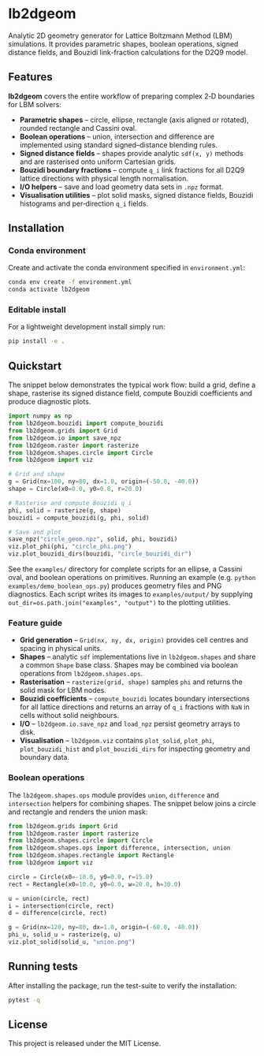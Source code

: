 # lb2dgeom

Analytic 2D geometry generator for Lattice Boltzmann Method (LBM) simulations.
It provides parametric shapes, boolean operations, signed distance fields, and
Bouzidi link-fraction calculations for the D2Q9 model.

## Features

**lb2dgeom** covers the entire workflow of preparing complex 2‑D boundaries for
LBM solvers:

- **Parametric shapes** – circle, ellipse, rectangle (axis aligned or rotated),
  rounded rectangle and Cassini oval.
- **Boolean operations** – union, intersection and difference are implemented
  using standard signed–distance blending rules.
- **Signed distance fields** – shapes provide analytic `sdf(x, y)` methods and
  are rasterised onto uniform Cartesian grids.
- **Bouzidi boundary fractions** – compute `q_i` link fractions for all
  D2Q9 lattice directions with physical length normalisation.
- **I/O helpers** – save and load geometry data sets in `.npz` format.
- **Visualisation utilities** – plot solid masks, signed distance fields,
  Bouzidi histograms and per‑direction `q_i` fields.

## Installation

### Conda environment

Create and activate the conda environment specified in `environment.yml`:

```bash
conda env create -f environment.yml
conda activate lb2dgeom
```

### Editable install

For a lightweight development install simply run:

```bash
pip install -e .
```

## Quickstart

The snippet below demonstrates the typical work flow: build a grid, define a
shape, rasterise its signed distance field, compute Bouzidi coefficients and
produce diagnostic plots.

```python
import numpy as np
from lb2dgeom.bouzidi import compute_bouzidi
from lb2dgeom.grids import Grid
from lb2dgeom.io import save_npz
from lb2dgeom.raster import rasterize
from lb2dgeom.shapes.circle import Circle
from lb2dgeom import viz

# Grid and shape
g = Grid(nx=100, ny=80, dx=1.0, origin=(-50.0, -40.0))
shape = Circle(x0=0.0, y0=0.0, r=20.0)

# Rasterise and compute Bouzidi q_i
phi, solid = rasterize(g, shape)
bouzidi = compute_bouzidi(g, phi, solid)

# Save and plot
save_npz("circle_geom.npz", solid, phi, bouzidi)
viz.plot_phi(phi, "circle_phi.png")
viz.plot_bouzidi_dirs(bouzidi, "circle_bouzidi_dir")
```

See the ``examples/`` directory for complete scripts for an ellipse, a Cassini
oval, and boolean operations on primitives. Running an example (e.g.
``python examples/demo_boolean_ops.py``) produces geometry files and PNG
diagnostics. Each script writes its images to ``examples/output/`` by
supplying ``out_dir=os.path.join("examples", "output")`` to the plotting
utilities.

### Feature guide

- **Grid generation** – `Grid(nx, ny, dx, origin)` provides cell centres and
  spacing in physical units.
- **Shapes** – analytic `sdf` implementations live in `lb2dgeom.shapes` and
  share a common `Shape` base class. Shapes may be combined via boolean
  operations from `lb2dgeom.shapes.ops`.
- **Rasterisation** – `rasterize(grid, shape)` samples `phi` and returns the
  solid mask for LBM nodes.
- **Bouzidi coefficients** – `compute_bouzidi` locates boundary intersections
  for all lattice directions and returns an array of `q_i` fractions with
  `NaN` in cells without solid neighbours.
- **I/O** – `lb2dgeom.io.save_npz` and `load_npz` persist geometry arrays to
  disk.
- **Visualisation** – `lb2dgeom.viz` contains
  `plot_solid`, `plot_phi`, `plot_bouzidi_hist` and
  `plot_bouzidi_dirs` for inspecting geometry and boundary data.

### Boolean operations

The `lb2dgeom.shapes.ops` module provides `union`, `difference` and
`intersection` helpers for combining shapes. The snippet below joins a circle
and rectangle and renders the union mask:

```python
from lb2dgeom.grids import Grid
from lb2dgeom.raster import rasterize
from lb2dgeom.shapes.circle import Circle
from lb2dgeom.shapes.ops import difference, intersection, union
from lb2dgeom.shapes.rectangle import Rectangle
from lb2dgeom import viz

circle = Circle(x0=-10.0, y0=0.0, r=15.0)
rect = Rectangle(x0=10.0, y0=0.0, w=20.0, h=30.0)

u = union(circle, rect)
i = intersection(circle, rect)
d = difference(circle, rect)

g = Grid(nx=120, ny=80, dx=1.0, origin=(-60.0, -40.0))
phi_u, solid_u = rasterize(g, u)
viz.plot_solid(solid_u, "union.png")
```

## Running tests

After installing the package, run the test-suite to verify the installation:

```bash
pytest -q
```

## License

This project is released under the MIT License.
